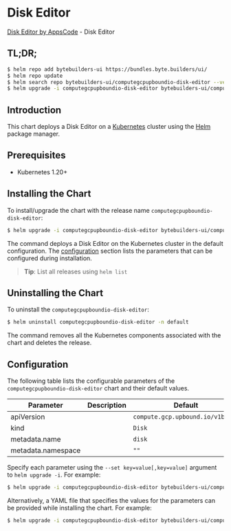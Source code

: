 # Disk Editor

[Disk Editor by AppsCode](https://byte.builders) - Disk Editor

## TL;DR;

```bash
$ helm repo add bytebuilders-ui https://bundles.byte.builders/ui/
$ helm repo update
$ helm search repo bytebuilders-ui/computegcpupboundio-disk-editor --version=v0.4.18
$ helm upgrade -i computegcpupboundio-disk-editor bytebuilders-ui/computegcpupboundio-disk-editor -n default --create-namespace --version=v0.4.18
```

## Introduction

This chart deploys a Disk Editor on a [Kubernetes](http://kubernetes.io) cluster using the [Helm](https://helm.sh) package manager.

## Prerequisites

- Kubernetes 1.20+

## Installing the Chart

To install/upgrade the chart with the release name `computegcpupboundio-disk-editor`:

```bash
$ helm upgrade -i computegcpupboundio-disk-editor bytebuilders-ui/computegcpupboundio-disk-editor -n default --create-namespace --version=v0.4.18
```

The command deploys a Disk Editor on the Kubernetes cluster in the default configuration. The [configuration](#configuration) section lists the parameters that can be configured during installation.

> **Tip**: List all releases using `helm list`

## Uninstalling the Chart

To uninstall the `computegcpupboundio-disk-editor`:

```bash
$ helm uninstall computegcpupboundio-disk-editor -n default
```

The command removes all the Kubernetes components associated with the chart and deletes the release.

## Configuration

The following table lists the configurable parameters of the `computegcpupboundio-disk-editor` chart and their default values.

|     Parameter      | Description |                   Default                   |
|--------------------|-------------|---------------------------------------------|
| apiVersion         |             | <code>compute.gcp.upbound.io/v1beta1</code> |
| kind               |             | <code>Disk</code>                           |
| metadata.name      |             | <code>disk</code>                           |
| metadata.namespace |             | <code>""</code>                             |


Specify each parameter using the `--set key=value[,key=value]` argument to `helm upgrade -i`. For example:

```bash
$ helm upgrade -i computegcpupboundio-disk-editor bytebuilders-ui/computegcpupboundio-disk-editor -n default --create-namespace --version=v0.4.18 --set apiVersion=compute.gcp.upbound.io/v1beta1
```

Alternatively, a YAML file that specifies the values for the parameters can be provided while
installing the chart. For example:

```bash
$ helm upgrade -i computegcpupboundio-disk-editor bytebuilders-ui/computegcpupboundio-disk-editor -n default --create-namespace --version=v0.4.18 --values values.yaml
```
